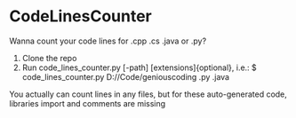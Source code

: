 # CodeLinesCounter
Wanna count your code lines for .cpp .cs .java or .py?
1. Clone the repo
2. Run code_lines_counter.py [-path] [extensions]{optional}, i.e.: $ code_lines_counter.py D://Code/geniouscoding .py .java

You actually can count lines in any files, but for these auto-generated code, libraries import and comments are missing
